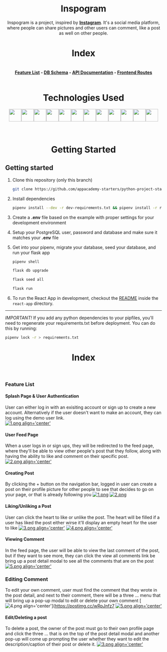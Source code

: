 <h1 align='center' style='font-weight: bold'> Inspogram </h1>
<div>
<p align='center'> Inspogram is a project, inspired by <a style='font-weight: bold' href='https://www.instagram.com/'>Instagram</a>. It's a social media platform, where people can share pictures and other users can comment, like a post as well on other people. 
</br>
</p>

</div>

<h1 align='center' style='font-weight: bold'> Index </h1>
<br>
<div align='center' style='font-weight: bold'>
 <a href='https://github.com/PeterShinnn/python-group-project/wiki/Feature-List'>Feature List</a> - <a href='https://github.com/PeterShinnn/python-group-project/wiki/Database-Schema'>DB Schema</a> - <a href='https://github.com/PeterShinnn/python-group-project/wiki/API-Routes'>API Documentation</a> - <a href='https://github.com/PeterShinnn/python-group-project/wiki/Frontend-Routes'> Frontend Routes </a>
<br>
</br>
</div>
<div align='center'>
<h1 align='center' style='font-weight: bold'>Technologies Used </h1>
<img src="https://cdn.jsdelivr.net/gh/devicons/devicon/icons/python/python-original.svg" height=40/><img src="https://cdn.jsdelivr.net/gh/devicons/devicon/icons/flask/flask-original.svg" height=40/><img src="https://cdn.jsdelivr.net/gh/devicons/devicon/icons/sqlalchemy/sqlalchemy-original.svg" height=40/><img  src="https://cdn.jsdelivr.net/gh/devicons/devicon/icons/javascript/javascript-original.svg"  height=40/><img src="https://cdn.jsdelivr.net/gh/devicons/devicon/icons/react/react-original.svg" height=40/><img src="https://cdn.jsdelivr.net/gh/devicons/devicon/icons/redux/redux-original.svg" height=40/><img src="https://cdn.jsdelivr.net/gh/devicons/devicon/icons/nodejs/nodejs-plain-wordmark.svg" height=40/><img  src="https://cdn.jsdelivr.net/gh/devicons/devicon/icons/css3/css3-original.svg"  height=40/><img  src="https://cdn.jsdelivr.net/gh/devicons/devicon/icons/html5/html5-original.svg"  height=40/><img  src="https://cdn.jsdelivr.net/gh/devicons/devicon/icons/git/git-original.svg"  height=40/><img src="https://cdn.jsdelivr.net/gh/devicons/devicon/icons/docker/docker-original.svg" height=40/><img  src="https://cdn.jsdelivr.net/gh/devicons/devicon/icons/vscode/vscode-original.svg"  height=40/>
</div>
<br>
</br>
<h1 align='center' style='font-weight: bold'> Getting Started </h1>

## Getting started

1. Clone this repository (only this branch)

   ```bash
   git clone https://github.com/appacademy-starters/python-project-starter.git
   ```

2. Install dependencies

      ```bash
      pipenv install --dev -r dev-requirements.txt && pipenv install -r requirements.txt
      ```

3. Create a **.env** file based on the example with proper settings for your
   development environment
4. Setup your PostgreSQL user, password and database and make sure it matches your **.env** file

5. Get into your pipenv, migrate your database, seed your database, and run your flask app

   ```bash
   pipenv shell
   ```

   ```bash
   flask db upgrade
   ```

   ```bash
   flask seed all
   ```

   ```bash
   flask run
   ```

6. To run the React App in development, checkout the [README](./react-app/README.md) inside the `react-app` directory.

***
*IMPORTANT!*
   If you add any python dependencies to your pipfiles, you'll need to regenerate your requirements.txt before deployment.
   You can do this by running:

   ```bash
   pipenv lock -r > requirements.txt
   ```
<h1 align='center' style='font-weight: bold'> Index </h1>
<br>

### Feature List

#### Splash Page & User Authentication
User can either log in with an exisiting account or sign up to create a new account. Alternatively if the user doesn't want to make an account, they can log using the demo user link.
<br>
[![1.png align='center'](https://i.postimg.cc/qRGDBBTS/1.png)](https://postimg.cc/TLpJC6hJ)

#### User Feed Page
When a user logs in or sign ups, they will be redirected to the feed page, where they'll be able to view other people's post that they follow, along with having the ability to like and comment on their specific post.
[![2.png align='center'](https://i.postimg.cc/8zM8v6gr/2.png)](https://postimg.cc/FYrn51R9)

#### Creating Post
By clicking the + button on the navigation bar, logged in user can create a post on their profile picture for other people to see that decides to go on your page, or that is already following you
[![1.png](https://i.postimg.cc/1t7BzsM3/1.png)](https://postimg.cc/Fdc3Wt2M)
[![2.png](https://i.postimg.cc/BbdCxprW/2.png)](https://postimg.cc/SYf846QV)

#### Liking/Unliking a Post 
User can click the heart to like or unlike the post. The heart will be filled if a user has liked the post either wirse it'll display an empty heart for the user to like
[![3.png align='center'](https://i.postimg.cc/xj5L0xkX/3.png)](https://postimg.cc/Yj4vRxz7)
[![4.png align='center'](https://i.postimg.cc/15zw4G6J/4.png)](https://postimg.cc/QVRHyWfT)

#### Viewing Comment
In the feed page, the user will be able to view the last comment of the post, but if they want to see more, they can click the view all comments link be bring up a post detail modal to see all the comments that are on the post
[![5.png align='center'](https://i.postimg.cc/gkBRhxHd/5.png)](https://postimg.cc/mtCtf2n6)

### Editing Comment
To edit your own comment, user must find the comment that they wrote in the post detail, and next to their comment, there will be a three ... menu that will bring up a pop-up modal to edit or delete your own comment
[![4.png align='center'](https://i.postimg.cc/brGTDWFH/4.png)](https://postimg.cc/wRpJnfz7
[![5.png align='center'](https://i.postimg.cc/66SzJ6yH/5.png)](https://postimg.cc/bdx11h0b)

#### Edit/Deleting a post
To delete a post, the owner of the post must go to their own profile page and click the three ... that is on the top of the post detail modal and another pop-up will come up prompting the user whether they want to edit the description/caption of their post or delete it.
[![3.png align='center'](https://i.postimg.cc/J4kx1wXR/3.png)](https://postimg.cc/tY9W5MDc)

